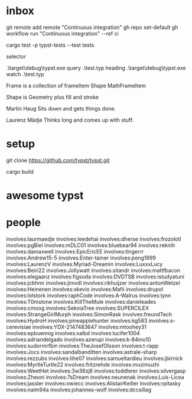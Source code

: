 

# inbox

git remote add remote "Continuous integration"
gh repo set-default 
gh workflow run "Continuous integration" --ref ci

cargo test -p typst-tests --test tests

selector

.\target\debug\typst.exe query .\test.typ heading
.\target\debug\typst.exe watch .\test.typ

Frame is a collection of frameItem
Shape MathFrameItem

Shape is Geometry plus fill and stroke



Martin Haug
Sits down and gets things done.

Laurenz Mädje
Thinks long and comes up with stuff.


# setup

git clone https://github.com/typst/typst.git

cargo build

# awesome typst


# people

involves:laurmaedje
involves:leedehai
involves:dherse
involves:frozolotl
involves:pgBiel
involves:mDLC01
involves:bluebear94
involves:reknih
involves:damaxwell
involves:EpicEricEE
involves:tingerrr
involves:Andrew15-5
involves:Enter-tainer
involves:peng1999
involves:LaurenzV
involves:Myriad-Dreamin
involves:LuxxxLucy
involves:Beiri22
involves:Jollywatt
involves:sitandr
involves:mattfbacon
involves:elegaanz
involves:figsoda
involves:DVDTSB
involves:istudyatuni
involves:jcbhmr
involves:jimvdl
involves:rikhuijzer
involves:antonWetzel
involves:Heinenen
involves:xkevio
involves:Mafii
involves:drupol
involves:lolstork
involves:raphCode
involves:A-Walrus
involves:lynn
involves:T0mstone
involves:KillTheMule
involves:danieleades
involves:cmoog
involves:SekoiaTree
involves:SUPERCILEX
involves:StrangeGirlMurph
involves:SimonRask
involves:freundTech
involves:HydroH
involves:pineapplehunter
involves:kg583
involves:s-cerevisiae
involves:YDX-2147483647
involves:mtoohey31
involves:epbuennig
involves:xalbd
involves:lucifer1004
involves:adriandelgado
involves:azerupi
involves:k-84mo10
involves:sudormrfbin
involves:TheJosefOlsson
involves:t-rapp
involves:Jocs
involves:sandalbanditten
involves:astrale-sharp
involves:rezzubs
involves:lihe07
involves:samueltardieu
involves:jbirnick
involves:MyrtleTurtle22
involves:fritzrehde
involves:muzimuzhi
involves:WeetHet
involves:3w36zj6
involves:toddlerer
involves:silvergasp
involves:Zheoni
involves:7sDream
involves:neunenak
involves:Luis-Licea
involves:jassler
involves:owiecc
involves:AlistairKeiller
involves:rpitasky
involves:naim94a
involves:johannes-wolf
involves:dccsillag
